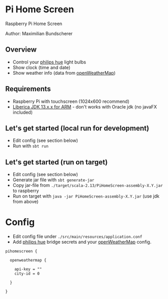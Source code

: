 # Pi Home Screen
Raspberry Pi Home Screen

Author: Maximilian Bundscherer

## Overview

- Control your [philips hue](https://www2.meethue.com/) light bulbs
- Show clock (time and date)
- Show weather info (data from [openWeatherMap](https://openweathermap.org/))

## Requirements

- Raspberry Pi with touchscreen (1024x600 recommend)
- [Liberica JDK 13.x.x for ARM](https://bell-sw.com/pages/java-13.0.1/) - don't works with Oracle jdk (no javaFX included)

## Let's get started (local run for development)

- Edit config (see section below)
- Run with ``sbt run``

## Let's get started (run on target)

- Edit config (see section below)
- Generate jar file with ``sbt generate-jar``
- Copy jar-file from ``./target/scala-2.13/PiHomeScreen-assembly-X.Y.jar`` to raspberry
- Run on target with ``java -jar PiHomeScreen-assembly-X.Y.jar`` (use jdk from above)

# Config

- Edit config file under ``./src/main/resources/application.conf``
- Add [philips hue](https://www2.meethue.com/) bridge secrets and your [openWeatherMap](https://openweathermap.org/) config.

```
pihomescreen {

  openweathermap {

    api-key = ""
    city-id = 0

  }

}
```